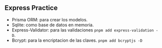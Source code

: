 ## Express Practice

- Prisma ORM: para crear los modelos. 
- Sqlite: como base de datos en memoria.
- Express-Validator: para las validaciones `pnpm add express-validation -D`.
- Bcrypt: para la encriptacion de las claves. `pnpm add bcryptjs -D`